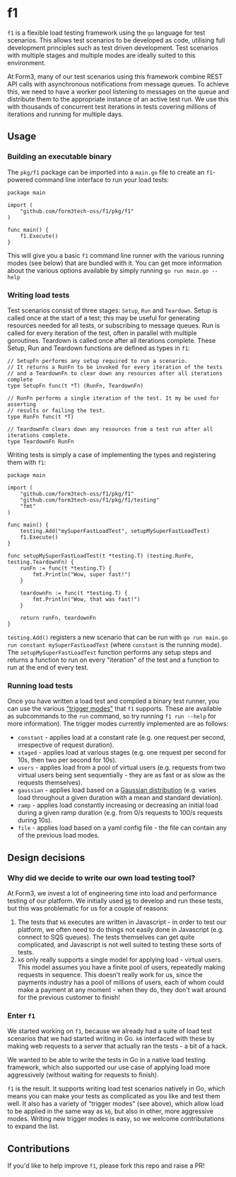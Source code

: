 # f1
`f1` is a flexible load testing framework using the `go` language for test scenarios. This allows test scenarios to be developed as code, utilising full development principles such as test driven development. Test scenarios with multiple stages and multiple modes are ideally suited to this environment.

At Form3, many of our test scenarios using this framework combine REST API calls with asynchronous notifications from message queues. To achieve this, we need to have a worker pool listening to messages on the queue and distribute them to the appropriate instance of an active test run. We use this with thousands of concurrent test iterations in tests covering millions of iterations and running for multiple days.

## Usage
### Building an executable binary
The `pkg/f1` package can be imported into a `main.go` file to create an `f1`-powered command line interface to run your load tests:

```golang
package main

import (
    "github.com/form3tech-oss/f1/pkg/f1"
)

func main() {
    f1.Execute()
}
``` 

This will give you a basic `f1` command line runner with the various running modes (see below) that are bundled with it. You can get more information about the various options available by simply running `go run main.go --help`

### Writing load tests
Test scenarios consist of three stages: `Setup`, `Run` and `Teardown`. Setup is called once at the start of a test; this may be useful for generating resources needed for all tests, or subscribing to message queues. Run is called for every iteration of the test, often in parallel with multiple goroutines. Teardown is called once after all iterations complete. These Setup, Run and Teardown functions are defined as types in `f1`:

```golang
// SetupFn performs any setup required to run a scenario.
// It returns a RunFn to be invoked for every iteration of the tests
// and a TeardownFn to clear down any resources after all iterations complete
type SetupFn func(t *T) (RunFn, TeardownFn)

// RunFn performs a single iteration of the test. It my be used for asserting
// results or failing the test.
type RunFn func(t *T)

// TeardownFn clears down any resources from a test run after all iterations complete.
type TeardownFn RunFn
```

Writing tests is simply a case of implementing the types and registering them with `f1`:

```golang
package main

import (
    "github.com/form3tech-oss/f1/pkg/f1"
    "github.com/form3tech-oss/f1/pkg/f1/testing"
    "fmt"
)

func main() {
    testing.Add("mySuperFastLoadTest", setupMySuperFastLoadTest)
    f1.Execute()
}

func setupMySuperFastLoadTest(t *testing.T) (testing.RunFn, testing.TeardownFn) {
    runFn := func(t *testing.T) {
        fmt.Println("Wow, super fast!")
    }

    teardownFn := func(t *testing.T) {
        fmt.Println("Wow, that was fast!")
    }

    return runFn, teardownFn
}
```

`testing.Add()` registers a new scenario that can be run with `go run main.go run constant mySuperFastLoadTest` (where `constant` is the running mode). The `setupMySuperFastLoadTest` function performs any setup steps and returns a function to run on every "iteration" of the test and a function to run at the end of every test.

### Running load tests
Once you have written a load test and compiled a binary test runner, you can use the various ["trigger modes"](https://github.com/form3tech-oss/f1/tree/master/pkg/f1/trigger) that `f1` supports. These are available as subcommands to the `run` command, so try running `f1 run --help` for more information). The trigger modes currently implemented are as follows:

* `constant` - applies load at a constant rate (e.g. one request per second, irrespective of request duration).
* `staged` - applies load at various stages (e.g. one request per second for 10s, then two per second for 10s).
* `users` - applies load from a pool of virtual users (e.g. requests from two virtual users being sent sequentially - they are as fast or as slow as the requests themselves).
* `gaussian` - applies load based on a [Gaussian distribution](https://en.wikipedia.org/wiki/Normal_distribution) (e.g. varies load throughout a given duration with a mean and standard deviation).
* `ramp` - applies load constantly increasing or decreasing an initial load during a given ramp duration (e.g. from 0/s requests to 100/s requests during 10s).
* `file` - applies load based on a yaml config file - the file can contain any of the previous load modes.

## Design decisions
### Why did we decide to write our own load testing tool?
At Form3, we invest a lot of engineering time into load and performance testing of our platform. We initially used [`k6`](https://github.com/loadimpact/k6) to develop and run these tests, but this was problematic for us for a couple of reasons:

1. The tests that `k6` executes are written in Javascript - in order to test our platform, we often need to do things not easily done in Javascript (e.g. connect to SQS queues). The tests themselves can get quite complicated, and Javascript is not well suited to testing these sorts of tests.
2. `k6` only really supports a single model for applying load - virtual users. This model assumes you have a finite pool of users, repeatedly making requests in sequence. This doesn't really work for us, since the payments industry has a pool of millions of users, each of whom could make a payment at any moment - when they do, they don't wait around for the previous customer to finish!

### Enter `f1`
We started working on `f1`, because we already had a suite of load test scenarios that we had started writing in Go. `k6` interfaced with these by making web requests to a server that actually ran the tests - a bit of a hack.

We wanted to be able to write the tests in Go in a native load testing framework, which also supported our use case of applying load more aggressively (without waiting for requests to finish).

`f1` is the result. It supports writing load test scenarios natively in Go, which means you can make your tests as complicated as you like and test them well. It also has a variety of "trigger modes" (see above), which allow load to be applied in the same way as `k6`, but also in other, more aggressive modes. Writing new trigger modes is easy, so we welcome contributations to expand the list.

## Contributions
If you'd like to help improve `f1`, please fork this repo and raise a PR!

